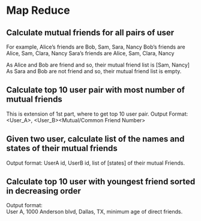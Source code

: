 # Map Reduce 

## Calculate mutual friends for all pairs of user
For example,
Alice’s friends are Bob, Sam, Sara, Nancy
Bob’s friends are Alice, Sam, Clara, Nancy
Sara’s friends are Alice, Sam, Clara, Nancy

As Alice and Bob are friend and so, their mutual friend list is [Sam, Nancy]
As Sara and Bob are not friend and so, their mutual friend list is empty.


## Calculate top 10 user pair with most number of mutual friends
This is extension of 1st part, where to get top 10 user pair.
Output Format:
<User_A>, <User_B><TAB><Mutual/Common Friend Number>


## Given two user, calculate list of the names and states of their mutual friends
Output format:
UserA id, UserB id, list of [states] of their mutual Friends.

## Calculate top 10 user with youngest friend sorted in decreasing order
Output format:  
User A, 1000 Anderson blvd, Dallas, TX, minimum age of direct friends.
